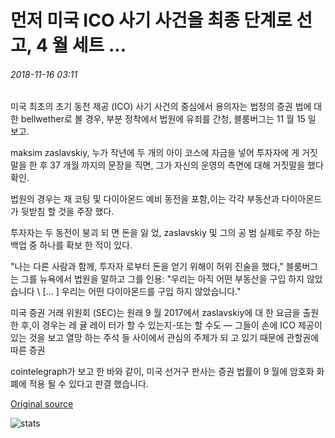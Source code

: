 # 먼저 미국 ICO 사기 사건을 최종 단계로 선 고, 4 월 세트 ...

###### 2018-11-16 03:11

미국 최초의 초기 동전 제공 (ICO) 사기 사건의 중심에서 용의자는 법정의 증권 법에 대 한 bellwether로 볼 경우, 부분 정착에서 법원에 유죄를 간청, 블룸버그는 11 월 15 일 보고.

maksim zaslavskiy, 누가 작년에 두 개의 아이 코스에 자금을 넣어 투자자에 게 거짓말을 한 후 37 개월 까지의 문장을 직면, 그가 자신의 운영의 측면에 대해 거짓말을 했다 확인.

법원의 경우는 재 코팅 및 다이아몬드 예비 동전을 포함,이는 각각 부동산과 다이아몬드가 뒷받침 할 것을 주장 했다.

투자자는 두 동전이 붕괴 되 면 돈을 잃 었, zaslavskiy 및 그의 공 범 실제로 주장 하는 백업 중 하나를 확보 한 적이 있다.

"나는 다른 사람과 함께, 투자자 로부터 돈을 얻기 위해이 허위 진술을 했다," 블룸버그는 그를 뉴욕에서 법원을 말하고 그를 인용: "우리는 아직 어떤 부동산을 구입 하지 않았습니다 \ [... \] 우리는 어떤 다이아몬드를 구입 하지 않았습니다."

미국 증권 거래 위원회 (SEC)는 원래 9 월 2017에서 zaslavskiy에 대 한 요금을 출원 한 후,이 경우는 레 귤 레이 터가 할 수 있는지-또는 할 수도 — 그들이 손에 ICO 제공이 있는 것을 보고 열망 하는 주석 들 사이에서 관심의 주제가 되 고 있기 때문에 관할권에 따른 증권

cointelegraph가 보고 한 바와 같이, 미국 선거구 판사는 증권 법률이 9 월에 암호화 화폐에 적용 될 수 있다고 판결 했습니다.

[Original source](https://cointelegraph.com/news/guilty-plea-moves-first-us-ico-fraud-case-to-final-stages-sentencing-set-for-april)

![stats](https://c.statcounter.com/11760860/0/a89fa40b/1/ "stats")